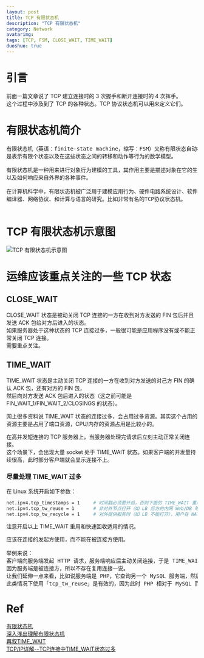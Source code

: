 ```yaml
---
layout: post
title: TCP 有限状态机
description: "TCP 有限状态机"
category: Network
avatarimg:
tags: [TCP, FSM, CLOSE_WAIT, TIME_WAIT]
duoshuo: true
---
```


# 引言
前面一篇文章说了 TCP 建立连接时的 3 次握手和断开连接时的 4 次挥手。  
这个过程中涉及到了 TCP 的各种状态。TCP 协议状态机可以用来定义它们。  

# 有限状态机简介

<pre>
有限状态机（英语：finite-state machine，缩写：FSM）又称有限状态自动机，简称状态机，
是表示有限个状态以及在这些状态之间的转移和动作等行为的数学模型。

有限状态机是一种用来进行对象行为建模的工具，其作用主要是描述对象在它的生命周期内所经历的状态序列，
以及如何响应来自外界的各种事件。

在计算机科学中，有限状态机被广泛用于建模应用行为、硬件电路系统设计、软件工程，
编译器、网络协议、和计算与语言的研究。比如非常有名的TCP协议状态机。

</pre>

# TCP 有限状态机示意图

![TCP 有限状态机示意图](http://upload-images.jianshu.io/upload_images/1133568-7a4faa75c260d9b3.jpeg?imageMogr2/auto-orient/strip%7CimageView2/2/w/1240)  


# 运维应该重点关注的一些 TCP 状态


## CLOSE_WAIT 

CLOSE_WAIT 状态是被动关闭 TCP 连接的一方在收到对方发送的 FIN 包后并且发送 ACK 包给对方后进入的状态。  
如果服务器处于这种状态的 TCP 连接过多，一般很可能是应用程序没有或不能正常关闭 TCP 连接。  
需要重点关注。


## TIME_WAIT

TIME_WAIT 状态是主动关闭 TCP 连接的一方在收到对方发送的对己方 FIN 的确认 ACK 包，还有对方的 FIN 包，  
然后向对方发送 ACK 包后进入的状态（这之前可能是 FIN_WAIT_1/FIN_WAIT_2/CLOSINGS 的状态）。

网上很多资料说 TIME_WAIT 状态的连接过多，会占用过多资源。其实这个占用的资源主要是占用了端口资源，CPU/内存的资源占用是比较小的。  

在高并发短连接的 TCP 服务器上，当服务器处理完请求后立刻主动正常关闭连接。  
这个场景下，会出现大量 socket 处于 TIME_WAIT 状态。如果客户端的并发量持续很高，此时部分客户端就会显示连接不上。

### 尽量处理 TIME_WAIT 过多

在 Linux 系统开启如下参数：

```bash
net.ipv4.tcp_timestamps = 1		# 时间戳必须要开启，否则下面的 TIME_WAIT 重用和快速回收无效
net.ipv4.tcp_tw_reuse = 1		# 非对外节点打开（如 LB 后方的内网 Web/DB 等服务可以打开）
net.ipv4.tcp_tw_recycle = 1		# 对外提供服务时（如 LB 不能打开），用户在 NAT 环境下不能打开（因为不同用户时间不同） 
```   

注意开启以上 TIME_WAIT 重用和快速回收适用的情况。

<pre>
应该在连接的发起方使用，而不能在被连接方使用。

举例来说：
客户端向服务端发起 HTTP 请求，服务端响应后主动关闭连接，于是 TIME_WAIT 便留在了服务端，此类情况使用「tcp_tw_reuse」是无效的，
因为服务端是被连接方，所以不存在复用连接一说。
让我们延伸一点来看，比如说服务端是 PHP，它查询另一个 MySQL 服务端，然后主动断开连接，于是 TIME_WAIT 就落在了 PHP 一侧，
此类情况下使用「tcp_tw_reuse」是有效的，因为此时 PHP 相对于 MySQL 而言是客户端，它是连接的发起方，所以可以复用连接。
</pre>


# Ref
[有限状态机](https://zh.wikipedia.org/wiki/%E6%9C%89%E9%99%90%E7%8A%B6%E6%80%81%E6%9C%BA)  
[深入浅出理解有限状态机](http://www.jianshu.com/p/5eb45c64f3e3#	)  
[再叙TIME_WAIT](http://huoding.com/2013/12/31/316)  
[TCP/IP详解--TCP连接中TIME_WAIT状态过多](http://blog.csdn.net/yusiguyuan/article/details/21445883)  


